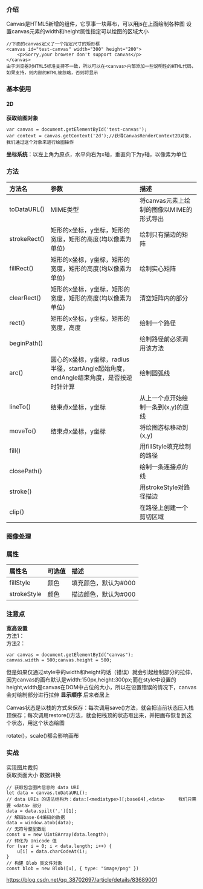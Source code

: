 ### 介绍
Canvas是HTML5新增的组件，它享事一块幕布，可以用js在上面绘制各种图
设置canvas元素的width和height属性指定可以绘图的区域大小
```
//下面的canvas定义了一个指定尺寸的矩形框
<canvas id="test-canvas" width="300" height="200">
    <p>Sorry,your browser don't support canvas</p>
</canvas>
由于浏览器对HTML5标准支持不一致，所以可以在<canvas>内部添加一些说明性的HTML代码，如果支持，则内部的HTML被忽略，否则将显示
```
### 基本使用
#### 2D
**获取绘图对象**
```
var canvas = document.getElementById('test-canvas');
var context = canvas.getContext('2d');//获得CanvasRenderContext2D对象，我们通过这个对象来进行绘图操作
```
**坐标系统**：以左上角为原点，水平向右为x轴，垂直向下为y轴，以像素为单位
### 方法
方法名|参数|描述
:--|:--|:--
toDataURL()|MIME类型|将canvas元素上绘制的图像以MIME的形式导出
strokeRect()|矩形的x坐标，y坐标，矩形的宽度，矩形的高度(均以像素为单位)|绘制只有描边的矩阵
fillRect()|矩形的x坐标，y坐标，矩形的宽度，矩形的高度(均以像素为单位)|绘制实心矩阵
clearRect()|矩形的x坐标，y坐标，矩形的宽度，矩形的高度(均以像素为单位)|清空矩阵内的部分
rect()|矩形的x坐标，y坐标，矩形的宽度，高度|绘制一个路径
beginPath()| |绘制路径前必须调用该方法
arc()|圆心的x坐标，y坐标，radius半径，startAngle起始角度，endAngle结束角度，是否按逆时针计算|绘制圆弧线
lineTo()|结束点x坐标，y坐标|从上一个点开始绘制一条到(x,y)的直线
moveTo()|结束点x坐标，y坐标|将绘图游标移动到(x,y)
fill()| |用fillStyle填充绘制的路径
closePath()| |绘制一条连接点的线
stroke()| |用strokeStyle对路径描边
clip()| |在路径上创建一个剪切区域
### 图像处理

### 属性
属性名|可选值|描述
:--|:--|:--
fillStyle|颜色|填充颜色，默认为#000
strokeStyle|颜色|描边颜色，默认为#000

### 注意点
**宽高设置**   
方法1：<canvas width="500" height="500"></canvas>   
方法2：
```
var canvas = document.getElementById("canvas");
canvas.width = 500;canvas.height = 500;
```
但是如果仅通过style中的width和height的话（错误）就会引起绘制部分的拉伸，因为canvas的画布默认是width:150px,height:300px;而在style中设置的height,width是canvas在DOM中占位的大小，所以在设置错误的情况下，canvas会对绘制部分进行拉伸
**显示顺序**
后来者居上

Canvas状态是以栈的方式来保存：每次调用save()方法，就会把当前状态压入栈顶保存；每次调用restore()方法，就会把栈顶的状态取出来，并把画布恢复到这个状态，用这个状态绘图

rotate()，scale()都会影响画布

### 实战
实现图片裁剪   
获取页面大小
数据转换
```
// 获取包含图片信息的 data URI
let data = canvas.toDataURL(); 
// data URIs 的语法结构为：data:[<mediatype>][;base64],<data>     我们只需要 <data> 部分
data = data.spilt(',')[1];
// 解码base-64编码的数据
data = window.atob(data);
// 无符号整型数组
const u = new Uint8Array(data.length);
// 转化为 Unicode 值
for (var i = 0; i < data.length; i++) {
    u[i] = data.charCodeAt(i);
}
// 构建 Blob 类文件对象
const blob = new Blob([u], { type: "image/png" })
```
https://blog.csdn.net/qq_38702697/article/details/83689001